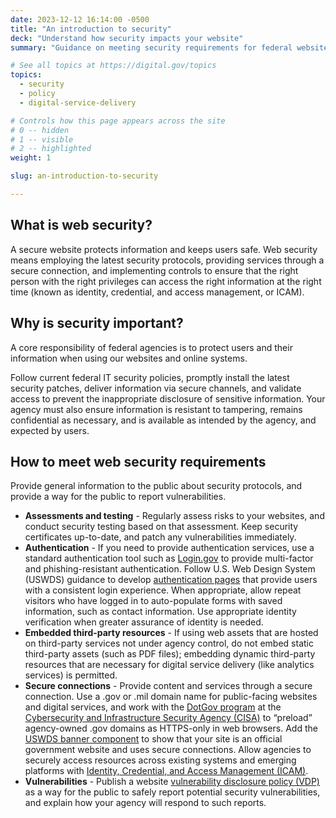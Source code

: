 ```yaml
---
date: 2023-12-12 16:14:00 -0500
title: "An introduction to security"
deck: "Understand how security impacts your website"
summary: "Guidance on meeting security requirements for federal websites."

# See all topics at https://digital.gov/topics
topics:
  - security
  - policy
  - digital-service-delivery

# Controls how this page appears across the site
# 0 -- hidden
# 1 -- visible
# 2 -- highlighted
weight: 1

slug: an-introduction-to-security

---
```


## What is web security?

A secure website protects information and keeps users safe. Web security means employing the latest security protocols, providing services through a secure connection, and implementing controls to ensure that the right person with the right privileges can access the right information at the right time (known as identity, credential, and access management, or ICAM). 

## Why is security important?

A core responsibility of federal agencies is to protect users and their information when using our websites and online systems. 

Follow current federal IT security policies, promptly install the latest security patches, deliver information via secure channels, and validate access to prevent the inappropriate disclosure of sensitive information. Your agency must also ensure information is resistant to tampering, remains confidential as necessary, and is available as intended by the agency, and expected by users.

## How to meet web security requirements

Provide general information to the public about security protocols, and provide a way for the public to report vulnerabilities.

* **Assessments and testing** - Regularly assess risks to your websites, and conduct security testing based on that assessment. Keep security certificates up-to-date, and patch any vulnerabilities immediately. 
* **Authentication** - If you need to provide authentication services, use a standard authentication tool such as [Login.gov](https://login.gov/) to provide multi-factor and phishing-resistant authentication. Follow U.S. Web Design System (USWDS) guidance to develop [authentication pages](https://designsystem.digital.gov/page-templates/authentication-pages/) that provide users with a consistent login experience. When appropriate, allow repeat visitors who have logged in to auto-populate forms with saved information, such as contact information. Use appropriate identity verification when greater assurance of identity is needed.
* **Embedded third-party resources** - If using web assets that are hosted on third-party services not under agency control, do not embed static third-party assets (such as PDF files); embedding dynamic third-party resources that are necessary for digital service delivery (like analytics services) is permitted.
* **Secure connections** - Provide content and services through a secure connection. Use a .gov or .mil domain name for public-facing websites and digital services, and work with the [DotGov program](http://www.get.gov) at the [Cybersecurity and Infrastructure Security Agency (CISA)](https://www.cisa.gov/stopransomware/cyber-hygiene-services) to “preload” agency-owned .gov domains as HTTPS-only in web browsers. Add the [USWDS banner component](https://designsystem.digital.gov/components/banner/) to show that your site is an official government website and uses secure connections. Allow agencies to securely access resources across existing systems and emerging platforms with [Identity, Credential, and Access Management (ICAM)](https://www.cisa.gov/safecom/icam).
* **Vulnerabilities** - Publish a website [vulnerability disclosure policy (VDP)](https://digital.gov/resources/required-web-content-and-links/#security-2) as a way for the public to safely report potential security vulnerabilities, and explain how your agency will respond to such reports.
